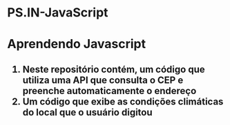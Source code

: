 # PS.IN-JavaScript
<h1> Aprendendo Javascript <h2>
<ol>
  <li>Neste repositório contém, um código que utiliza uma API que consulta o CEP e preenche automaticamente o endereço</li>
  <li>Um código que exibe as condições climáticas do local que o usuário digitou</li>
</ol>
